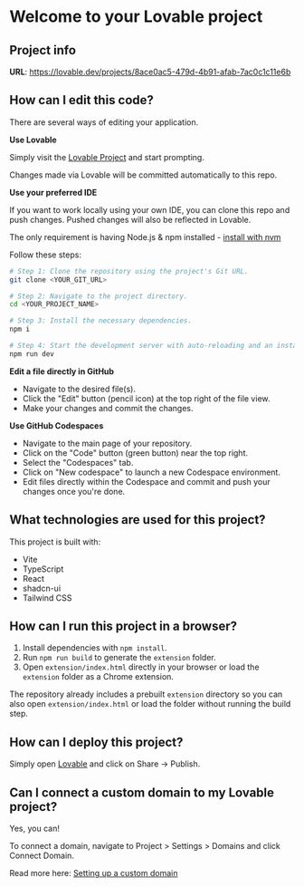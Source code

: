 # Welcome to your Lovable project

## Project info

**URL**: https://lovable.dev/projects/8ace0ac5-479d-4b91-afab-7ac0c1c11e6b

## How can I edit this code?

There are several ways of editing your application.

**Use Lovable**

Simply visit the [Lovable Project](https://lovable.dev/projects/8ace0ac5-479d-4b91-afab-7ac0c1c11e6b) and start prompting.

Changes made via Lovable will be committed automatically to this repo.

**Use your preferred IDE**

If you want to work locally using your own IDE, you can clone this repo and push changes. Pushed changes will also be reflected in Lovable.

The only requirement is having Node.js & npm installed - [install with nvm](https://github.com/nvm-sh/nvm#installing-and-updating)

Follow these steps:

```sh
# Step 1: Clone the repository using the project's Git URL.
git clone <YOUR_GIT_URL>

# Step 2: Navigate to the project directory.
cd <YOUR_PROJECT_NAME>

# Step 3: Install the necessary dependencies.
npm i

# Step 4: Start the development server with auto-reloading and an instant preview.
npm run dev
```

**Edit a file directly in GitHub**

- Navigate to the desired file(s).
- Click the "Edit" button (pencil icon) at the top right of the file view.
- Make your changes and commit the changes.

**Use GitHub Codespaces**

- Navigate to the main page of your repository.
- Click on the "Code" button (green button) near the top right.
- Select the "Codespaces" tab.
- Click on "New codespace" to launch a new Codespace environment.
- Edit files directly within the Codespace and commit and push your changes once you're done.

## What technologies are used for this project?

This project is built with:

- Vite
- TypeScript
- React
- shadcn-ui
- Tailwind CSS

## How can I run this project in a browser?

1. Install dependencies with `npm install`.
2. Run `npm run build` to generate the `extension` folder.
3. Open `extension/index.html` directly in your browser or load the `extension` folder as a Chrome extension.

The repository already includes a prebuilt `extension` directory so you can also
open `extension/index.html` or load the folder without running the build step.

## How can I deploy this project?

Simply open [Lovable](https://lovable.dev/projects/8ace0ac5-479d-4b91-afab-7ac0c1c11e6b) and click on Share -> Publish.

## Can I connect a custom domain to my Lovable project?

Yes, you can!

To connect a domain, navigate to Project > Settings > Domains and click Connect Domain.

Read more here: [Setting up a custom domain](https://docs.lovable.dev/tips-tricks/custom-domain#step-by-step-guide)
